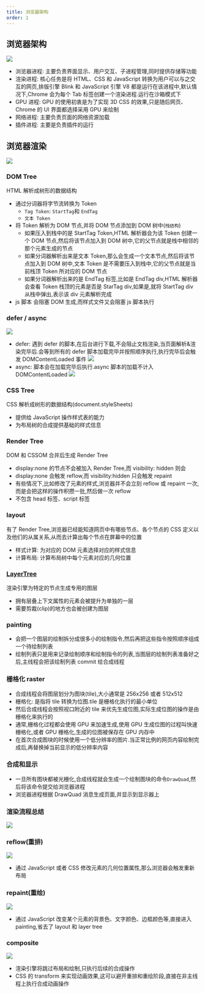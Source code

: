 ```yaml
---
title: 浏览器架构
order: 1
---
```


## 浏览器架构

![](../../assets/browser/browserFrame.png)

- 浏览器进程: 主要负责界面显示、用户交互、子进程管理,同时提供存储等功能
- 渲染进程: 核心任务是将 HTML、CSS 和 JavaScript 转换为用户可以与之交互的网页,排版引擎 Blink 和 JavaScript 引擎 V8 都是运行在该进程中,默认情况下,Chrome 会为每个 Tab 标签创建一个渲染进程.运行在沙箱模式下
- GPU 进程: GPU 的使用初衷是为了实现 3D CSS 的效果,只是随后网页、Chrome 的 UI 界面都选择采用 GPU 来绘制
- 网络进程: 主要负责页面的网络资源加载
- 插件进程: 主要是负责插件的运行

## 浏览器渲染

![](../../assets/browser/browserRender.svg)

### DOM Tree

HTML 解析成树形的数据结构

- 通过分词器将字节流转换为 Token
  - `Tag Token`: `StartTag`和 `EndTag`
  - `文本 Token`
- 将 Token 解析为 DOM 节点,并将 DOM 节点添加到 DOM 树中(`栈结构`)
  - 如果压入到栈中的是 StartTag Token,HTML 解析器会为该 Token 创建一个 DOM 节点,然后将该节点加入到 DOM 树中,它的父节点就是栈中相邻的那个元素生成的节点
  - 如果分词器解析出来是文本 Token,那么会生成一个文本节点,然后将该节点加入到 DOM 树中,文本 Token 是不需要压入到栈中,它的父节点就是当前栈顶 Token 所对应的 DOM 节点
  - 如果分词器解析出来的是 EndTag 标签,比如是 EndTag div,HTML 解析器会查看 Token 栈顶的元素是否是 StarTag div,如果是,就将 StartTag div 从栈中弹出,表示该 div 元素解析完成
- js 脚本 会阻塞 DOM 生成,而样式文件又会阻塞 js 脚本执行

### defer / async

![](../../assets/browser/scriptType.png)

- defer: 遇到 defer 的脚本,在后台进行下载,不会阻止文档渲染,当页面解析&渲染完毕后.会等到所有的 defer 脚本加载完毕并按照顺序执行,执行完毕后会触发 DOMContentLoaded 事件 ![](../../assets/browser/deferScript.png)
- async: 脚本会在加载完毕后执行.async 脚本的加载不计入 DOMContentLoaded ![](../../assets/browser/asyncScript.png)

### CSS Tree

CSS 解析成树形的数据结构(document.styleSheets)

- 提供给 JavaScript 操作样式表的能力
- 为布局树的合成提供基础的样式信息

### Render Tree

DOM 和 CSSOM 合并后生成 Render Tree

- display:none 的节点不会被加入 Render Tree,而 visibility: hidden 则会
- display:none 会触发 reflow,而 visibility:hidden 只会触发 repaint
- 有些情况下,比如修改了元素的样式,浏览器并不会立刻 reflow 或 repaint 一次,而是会把这样的操作积攒一批,然后做一次 reflow
- 不包含 head 标签、script 标签

### layout

有了 Render Tree,浏览器已经能知道网页中有哪些节点、各个节点的 CSS 定义以及他们的从属关系,从而去计算出每个节点在屏幕中的位置

- 样式计算: 为对应的 DOM 元素选择对应的样式信息
- 计算布局: 计算布局树中每个元素对应的几何位置

### [LayerTree](./css/#层叠上下文)

渲染引擎为特定的节点生成专用的图层

- 拥有层叠上下文属性的元素会被提升为单独的一层
- 需要剪裁(clip)的地方也会被创建为图层

### painting

- 会把一个图层的绘制拆分成很多小的绘制指令,然后再把这些指令按照顺序组成一个待绘制列表
- 绘制列表只是用来记录绘制顺序和绘制指令的列表,当图层的绘制列表准备好之后,主线程会把该绘制列表 commit 给合成线程

### 栅格化 raster

- 合成线程会将图层划分为图块(tile),大小通常是 256x256 或者 512x512
- 栅格化: 是指将 tile 转换为位图.tile 是栅格化执行的最小单位
- 然后合成线程会按照视口附近的 tile 来优先生成位图,实际生成位图的操作是由栅格化来执行的
- 通常,栅格化过程都会使用 GPU 来加速生成,使用 GPU 生成位图的过程叫快速栅格化,或者 GPU 栅格化,生成的位图被保存在 GPU 内存中
- 在首次合成图块的时候使用一个低分辨率的图片.当正常比例的网页内容绘制完成后,再替换掉当前显示的低分辨率内容

### 合成和显示

- 一旦所有图块都被光栅化,合成线程就会生成一个绘制图块的命令`DrawQuad`,然后将该命令提交给浏览器进程
- 浏览器进程根据 DrawQuad 消息生成页面,并显示到显示器上

### 渲染流程总结

![](../../assets/browser/browserRenderProcess.png)

### reflow(重排)

![](../../assets/browser/reflow.png)

- 通过 JavaScript 或者 CSS 修改元素的几何位置属性,那么浏览器会触发重新布局

### repaint(重绘)

![](../../assets/browser/repaint.png)

- 通过 JavaScript 改变某个元素的背景色、文字颜色、边框颜色等,直接进入 painting,省去了 layout 和 layer tree

### composite

![](../../assets/browser/composite.png)

- 渲染引擎将跳过布局和绘制,只执行后续的合成操作
- CSS 的 transform 来实现动画效果,这可以避开重排和重绘阶段,直接在非主线程上执行合成动画操作
